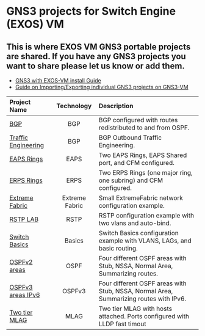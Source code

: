# GNS3 projects for Switch Engine (EXOS) VM

## This is where EXOS VM GNS3 portable projects are shared.  If you have any GNS3 projects you want to share please let us know or add them.

* [GNS3 with EXOS-VM install Guide](https://github.com/extremenetworks/Virtual_EXOS/blob/master/GNS3_EXOS-VM_Guide.md)
* [Guide on Importing/Exporting individual GNS3 projects on GNS3-VM](import_export_gns3.md)

|Project Name| Technology | Description |
|:-----------|:-------------:|:------|
|[BGP](BGP/README.md)| BGP | BGP configured with routes redistributed to and from OSPF.|
|[Traffic Engineering](BGP_OUTBOUND_TE/README.md)| BGP | BGP Outbound Traffic Engineering.|
|[EAPS Rings](Two_EAPS_rings/README.md)| EAPS | Two EAPS Rings, EAPS Shared port, and CFM configured.|
|[ERPS Rings](erps_subring/README.md)| ERPS | Two ERPS Rings (one major ring, one subring) and CFM configured.|
|[Extreme Fabric](ExtremeFabric/README.md)| Extreme Fabric | Small ExtremeFabric network configuration example.|
|[RSTP LAB](RSTP_LAB/README.md)| RSTP | RSTP configuration example with two vlans and auto-bind.|
|[Switch Basics](Switch_Basics/README.md)| Basics | Switch Basics configuration example with VLANS, LAGs, and basic routing.|
|[OSPFv2 areas](OSPF_areas/README.md)| OSPF | Four different OSPF areas with Stub, NSSA, Normal Area, Summarizing routes.|
|[OSPFv3 areas IPv6](OSPFv3_areas/README.md)| OSPFv3 | Four different OSPF areas with Stub, NSSA, Normal Area, Summarizing routes with IPv6.|
|[Two tier MLAG](two_tier_MLAG/README.md)| MLAG | Two tier MLAG with hosts attached.  Ports configured with LLDP fast timout|

